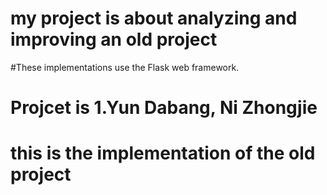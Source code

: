 # my project is about analyzing and improving an old project
#These implementations use the Flask web framework.
# Projcet is 1.Yun Dabang, Ni Zhongjie
# this is the implementation of the old project 
